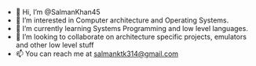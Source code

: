 - 👋 Hi, I’m @SalmanKhan45
- 👀 I’m interested in Computer architecture and Operating Systems. 
- 🌱 I’m currently learning Systems Programming and low level languages.
- 💞️ I’m looking to collaborate on architecture specific projects, emulators and other low level stuff
- 📫 You can reach me at salmanktk314@gmail.com

<!---
SalmanKhan45/SalmanKhan45 is a ✨ special ✨ repository because its `README.md` (this file) appears on your GitHub profile.
You can click the Preview link to take a look at your changes.
--->
